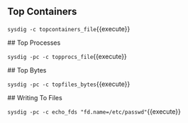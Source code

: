 ## Top Containers

`sysdig -c topcontainers_file`{{execute}}


## Top Processes

`sysdig -pc -c topprocs_file`{{execute}}


## Top Bytes

`sysdig -pc -c topfiles_bytes`{{execute}}

## Writing To Files

`sysdig -pc -c echo_fds "fd.name=/etc/passwd"`{{execute}}
